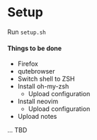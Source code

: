 # Setup

Run `setup.sh`

#### Things to be done
- Firefox
- qutebrowser
- Switch shell to ZSH
- Install oh-my-zsh
	- Upload configuration
- Install neovim
	- Upload configuration
- Upload notes

... TBD
